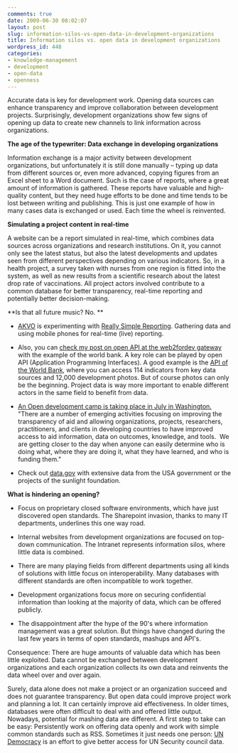 ```yaml
---
comments: true
date: 2009-06-30 08:02:07
layout: post
slug: information-silos-vs-open-data-in-development-organizations
title: Information silos vs. open data in development organizations
wordpress_id: 448
categories:
- knowledge-management
- development
- open-data
- openness
---
```


Accurate data is key for development work. Opening data sources can enhance transparency and improve collaboration between development projects. Surprisingly, development organizations show few signs of opening up data to create new channels to link information across organizations.

**The age of the typewriter: Data exchange in developing organizations**

Information exchange is a major activity between development organizations, but unfortunately it is still done manually – typing up data from different sources or, even more advanced, copying figures from an Excel sheet to a Word document. Such is the case of reports, where a great amount of information is gathered. These reports have valuable and high-quality content, but they need huge efforts to be done and time tends to be lost between writing and publishing. This is just one example of how in many cases data is exchanged or used. Each time the wheel is reinvented.

**Simulating a project content in real-time**

A website can be a report simulated in real-time, which combines data sources across organizations and research institutions. On it, you cannot only see the latest status, but also the latest developments and updates seen from different perspectives depending on various indicators. So, in a health project, a survey taken with nurses from one region is fitted into the system, as well as new results from a scientific research about the latest drop rate of vaccinations. All project actors involved contribute to a common database for better transparency, real-time reporting and potentially better decision-making.

**Is that all future music? No. **



	
  * [AKVO](http://www.akvo.org/) is experimenting with [Really Simple Reporting](http://www.akvo.org/rsr/project/2/). Gathering data and using mobile phones for real-time (live) reporting.



	
  * Also, you can [check my post on open API at the web2fordev gateway](http://www.web2fordev.net/component/content/article/1-latest-news/66-api4d) with the example of the world bank. A key role can be played by open API (Application Programming Interfaces). A good example is the [API of the World Bank](http://developer.worldbank.org/), where you can access 114 indicators from key data sources and 12,000 development photos. But of course photos can only be the beginning. Project data is way more important to enable different actors in the same field to benefit from data.



	
  * [An Open development camp is taking place in July in Washington. ](http://www.eventbrite.com/event/366214357)
"There are a number of emerging activities focusing on improving the transparency of aid and allowing organizations, projects, researchers, practitioners, and clients in developing countries to have improved access to aid information, data on outcomes, knowledge, and tools.  We are getting closer to the day when anyone can easily determine who is doing what, where they are doing it, what they have learned, and who is funding them."



	
  * Check out [data.gov](http://www.data.gov/) with extensive data from the USA government or the projects of the sunlight foundation. 


**What is hindering an opening?**



	
  * Focus on proprietary closed software environments, which have just discovered open standards. The Sharepoint invasion, thanks to many IT departments, underlines this one way road.

	
  * Internal websites from development organizations are focused on top-down communication. The Intranet represents information silos, where little data is combined.

	
  * There are many playing fields from different departments using all kinds of solutions with little focus on interoperability. Many databases with different standards are often incompatible to work together.

	
  * Development organizations focus more on securing confidential information than looking at the majority of data, which can be offered publicly.

	
  * The disappointment after the hype of the 90's where information management was a great solution. But things have changed during the last few years in terms of open standards, mashups and API's.


Consequence: There are huge amounts of valuable data which has been little exploited. Data cannot be exchanged between development organizations and each organization collects its own data and reinvents the data wheel over and over again.

Surely, data alone does not make a project or an organization succeed and does not guarantee transparency. But open data could improve project work and planning a lot. It can certainly improve aid effectiveness. In older times, databases were often difficult to deal with and offered little output. Nowadays, potential for mashing data are different. A first step to take can be easy: Persistently work on offering data openly and work with simple common standards such as RSS. Sometimes it just needs one person: [UN Democracy](http://www.undemocracy.com/) is an effort to give better access for UN Security council data.

